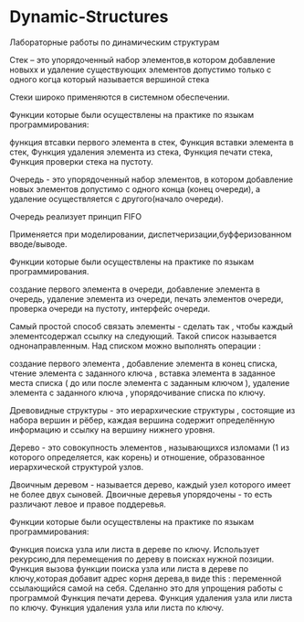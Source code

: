 # Dynamic-Structures



Лабораторные работы по динамическим структурам


Стек – это упорядоченный набор элементов,в котором добавление новыхх и удаление существующих элементов допустимо только с одного когца
который называется вершиной стека

Стеки широко применяются в системном обеспечении.

Функции которые были осуществлены на практике по языкам программирования: 

функция втсавки первого элемента в стек, 
Функция вставки элемента в стек, 
Функция удаления элемента из стека, 
Функция печати стека, 
Функция проверки стека на пустоту.



Очередь - это упорядоченный набор элементов, в котором добавление новых элементов допустимо с одного конца (конец очереди), а удаление осуществляется с другого(начало очереди).

Очередь реализует принцип FIFO

Применяется при моделировании, диспетчеризации,буфферизованном вводе/выводе.

Функции которые были осуществлены на практике по языкам программирования.

 создание первого элемента в очереди, 
 добавление элемента в очередь, 
 удаление элемента из очереди, 
 печать элементов очереди, 
 проверка очереди на пустоту, 
 интерфейс очереди.


Самый простой способ связать элементы - сделать так , чтобы каждый элементсодержал ссылку на следующий. Такой список называется однонаправленным. 
Над списком можно выполнять операции :

создание первого элемента ,
добавление элемента в конец списка, 
чтение элемента с заданного ключа , 
вставка элемента в заданное места списка ( до или после элемента с заданным ключом ),
удаление элемента с заданного ключа , 
упорядочивание списка по ключу. 



Древовидные структуры - это иерархические структуры , состоящие из набора вершин и рёбер, каждая вершина содержит определённую информацию и ссылку на вершину нижнего уровня.

Дерево - это совокупность элементов , называющихся изломами (1 из которого определяется, как корень) и отношение, образованное иерархической структурой узлов.

Двоичным деревом - называется дерево, каждый узел которого имеет не более двух сыновей.
Двоичные деревья упорядочены - то есть различают левое и правое поддеревья.

Функции которые были осуществлены на практике по языкам программирования: 

Функция поиска узла или листа в дереве по ключу. Использует рекурсию,для перемещения по дереву в поисках нужной позиции.
Функция вызова функции поиска узла или листа в дереве по ключу,которая добавит адрес корня дерева,в виде this : переменной ссылающийся самой на себя. Сделанно это для упрощения работы с программой
Функция печати дерева. 
Функция удаления узла или листа по ключу.
Функция удаления узла или листа по ключу.
